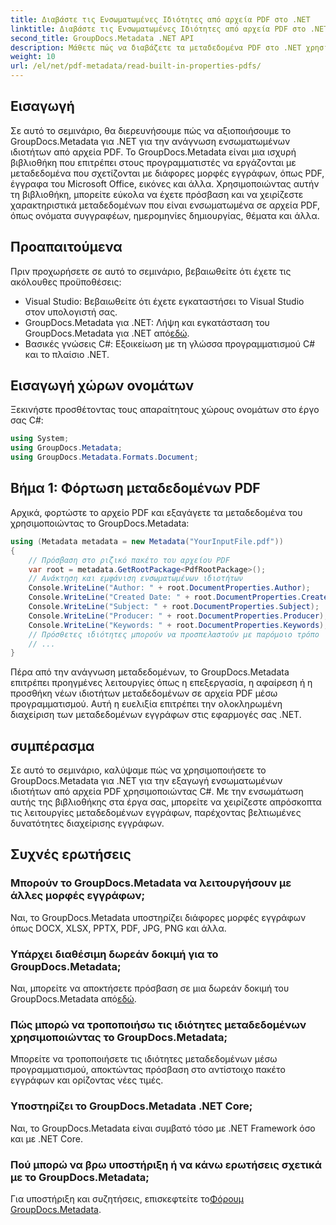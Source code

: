 ```yaml
---
title: Διαβάστε τις Ενσωματωμένες Ιδιότητες από αρχεία PDF στο .NET
linktitle: Διαβάστε τις Ενσωματωμένες Ιδιότητες από αρχεία PDF στο .NET
second_title: GroupDocs.Metadata .NET API
description: Μάθετε πώς να διαβάζετε τα μεταδεδομένα PDF στο .NET χρησιμοποιώντας το GroupDocs.Metadata. Αποκτήστε πρόσβαση σε ονόματα συγγραφέων, ημερομηνίες δημιουργίας, θέματα και άλλα με κωδικό C#.
weight: 10
url: /el/net/pdf-metadata/read-built-in-properties-pdfs/
---
```

## Εισαγωγή
Σε αυτό το σεμινάριο, θα διερευνήσουμε πώς να αξιοποιήσουμε το GroupDocs.Metadata για .NET για την ανάγνωση ενσωματωμένων ιδιοτήτων από αρχεία PDF. Το GroupDocs.Metadata είναι μια ισχυρή βιβλιοθήκη που επιτρέπει στους προγραμματιστές να εργάζονται με μεταδεδομένα που σχετίζονται με διάφορες μορφές εγγράφων, όπως PDF, έγγραφα του Microsoft Office, εικόνες και άλλα. Χρησιμοποιώντας αυτήν τη βιβλιοθήκη, μπορείτε εύκολα να έχετε πρόσβαση και να χειρίζεστε χαρακτηριστικά μεταδεδομένων που είναι ενσωματωμένα σε αρχεία PDF, όπως ονόματα συγγραφέων, ημερομηνίες δημιουργίας, θέματα και άλλα.
## Προαπαιτούμενα
Πριν προχωρήσετε σε αυτό το σεμινάριο, βεβαιωθείτε ότι έχετε τις ακόλουθες προϋποθέσεις:
- Visual Studio: Βεβαιωθείτε ότι έχετε εγκαταστήσει το Visual Studio στον υπολογιστή σας.
-  GroupDocs.Metadata για .NET: Λήψη και εγκατάσταση του GroupDocs.Metadata για .NET από[εδώ](https://releases.groupdocs.com/metadata/net/).
- Βασικές γνώσεις C#: Εξοικείωση με τη γλώσσα προγραμματισμού C# και το πλαίσιο .NET.

## Εισαγωγή χώρων ονομάτων
Ξεκινήστε προσθέτοντας τους απαραίτητους χώρους ονομάτων στο έργο σας C#:
```csharp
using System;
using GroupDocs.Metadata;
using GroupDocs.Metadata.Formats.Document;
```
## Βήμα 1: Φόρτωση μεταδεδομένων PDF
Αρχικά, φορτώστε το αρχείο PDF και εξαγάγετε τα μεταδεδομένα του χρησιμοποιώντας το GroupDocs.Metadata:
```csharp
using (Metadata metadata = new Metadata("YourInputFile.pdf"))
{
    // Πρόσβαση στο ριζικό πακέτο του αρχείου PDF
    var root = metadata.GetRootPackage<PdfRootPackage>();
    // Ανάκτηση και εμφάνιση ενσωματωμένων ιδιοτήτων
    Console.WriteLine("Author: " + root.DocumentProperties.Author);
    Console.WriteLine("Created Date: " + root.DocumentProperties.CreatedDate);
    Console.WriteLine("Subject: " + root.DocumentProperties.Subject);
    Console.WriteLine("Producer: " + root.DocumentProperties.Producer);
    Console.WriteLine("Keywords: " + root.DocumentProperties.Keywords);
    // Πρόσθετες ιδιότητες μπορούν να προσπελαστούν με παρόμοιο τρόπο
    // ...
}
```
Πέρα από την ανάγνωση μεταδεδομένων, το GroupDocs.Metadata επιτρέπει προηγμένες λειτουργίες όπως η επεξεργασία, η αφαίρεση ή η προσθήκη νέων ιδιοτήτων μεταδεδομένων σε αρχεία PDF μέσω προγραμματισμού. Αυτή η ευελιξία επιτρέπει την ολοκληρωμένη διαχείριση των μεταδεδομένων εγγράφων στις εφαρμογές σας .NET.
## συμπέρασμα
Σε αυτό το σεμινάριο, καλύψαμε πώς να χρησιμοποιήσετε το GroupDocs.Metadata για .NET για την εξαγωγή ενσωματωμένων ιδιοτήτων από αρχεία PDF χρησιμοποιώντας C#. Με την ενσωμάτωση αυτής της βιβλιοθήκης στα έργα σας, μπορείτε να χειρίζεστε απρόσκοπτα τις λειτουργίες μεταδεδομένων εγγράφων, παρέχοντας βελτιωμένες δυνατότητες διαχείρισης εγγράφων.

## Συχνές ερωτήσεις
### Μπορούν το GroupDocs.Metadata να λειτουργήσουν με άλλες μορφές εγγράφων;
Ναι, το GroupDocs.Metadata υποστηρίζει διάφορες μορφές εγγράφων όπως DOCX, XLSX, PPTX, PDF, JPG, PNG και άλλα.
### Υπάρχει διαθέσιμη δωρεάν δοκιμή για το GroupDocs.Metadata;
Ναι, μπορείτε να αποκτήσετε πρόσβαση σε μια δωρεάν δοκιμή του GroupDocs.Metadata από[εδώ](https://releases.groupdocs.com/).
### Πώς μπορώ να τροποποιήσω τις ιδιότητες μεταδεδομένων χρησιμοποιώντας το GroupDocs.Metadata;
Μπορείτε να τροποποιήσετε τις ιδιότητες μεταδεδομένων μέσω προγραμματισμού, αποκτώντας πρόσβαση στο αντίστοιχο πακέτο εγγράφων και ορίζοντας νέες τιμές.
### Υποστηρίζει το GroupDocs.Metadata .NET Core;
Ναι, το GroupDocs.Metadata είναι συμβατό τόσο με .NET Framework όσο και με .NET Core.
### Πού μπορώ να βρω υποστήριξη ή να κάνω ερωτήσεις σχετικά με το GroupDocs.Metadata;
 Για υποστήριξη και συζητήσεις, επισκεφτείτε το[Φόρουμ GroupDocs.Metadata](https://forum.groupdocs.com/c/metadata/14).
